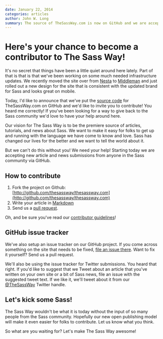 ```yaml
---
date: January 22, 2014
categories: articles
author: John W. Long
summary: The source of TheSassWay.com is now on GitHub and we are accepting pull requests for news, articles, and bug fixes! Here's your chance to become a contributor!
---
```


# Here's your chance to become a contributor to The Sass Way!

<a href="http://github.com/thesassway/thesassway.com"><img src="/images/articles/octocat.png" class="ml1 mb1" alt="" align="right"></a>

It's no secret that things have been a little quiet around here lately. Part of that is that is that we've been working on some much needed infrastructure updates. We recently moved the site over from [Nesta](http://nestacms.com) to [Middleman](http://middlemanapp.com) and just rolled out a new design for the site that is consistent with the updated brand for Sass and looks great on mobile.

Today, I'd like to announce that we've put the [source code](http://github.com/thesassway/thesassway.com) for TheSassWay.com on GitHub and we'd like to invite you to contribute! You heard me correctly! If you've been looking for a way to give back to the Sass community we'd love to have your help around here.

Our vision for The Sass Way is to be the premiere source of articles, tutorials, and news about Sass. We want to make it easy for folks to get up and running with the language we have come to know and love. Sass has changed our lives for the better and we want to tell the world about it.

But we can't do this without you! We need your help! Starting today we are accepting new article and news submissions from anyone in the Sass community via GitHub.


## How to contribute

1. Fork the project on Github: [http://github.com/thesassway/thesassway.com](http://github.com/thesassway/thesassway.com)
2. Write your article in [Markdown](http://daringfireball.net/projects/markdown/)
3. Send us a [pull request](https://help.github.com/articles/fork-a-repo).

Oh, and be sure you've read our [contributor guidelines](https://github.com/thesassway/thesassway.com/blob/master/CONTRIBUTING.md)!


## GitHub issue tracker

We've also setup an issue tracker on our GitHub project. If you come across something on the site that needs to be fixed, [file an issue there](https://github.com/thesassway/thesassway.com/issues). Want to fix it yourself? Send us a pull request.

We'll also be using the issue tracker for Twitter submissions. You heard that right. If you'd like to suggest that we Tweet about an article that you've written on your own site or a bit of Sass news, file an issue with the suggested tweet text. If we like it, we'll tweet about it from our [@TheSassWay](http://twitter.com/thesassway) Twitter handle.


## Let's kick some Sass!

The Sass Way wouldn't be what it is today without the input of so many people from the Sass community. Hopefully our new open publishing model will make it even easier for folks to contribute. Let us know what you think.

So what are you waiting for? Let's make The Sass Way awesome!

